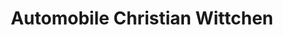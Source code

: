 ---
title: "Automobile Christian Wittchen"
url: /grafing-bei-muenchen/automobile-christian-wittchen/
shop: Autohaus
---